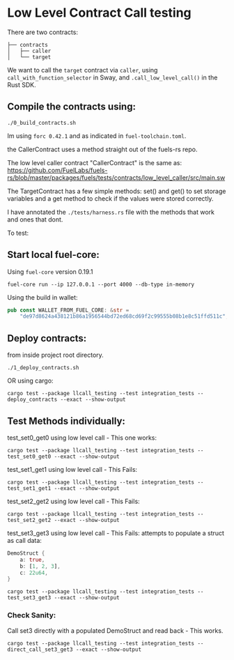 # Low Level Contract Call testing

There are two contracts:

```
├── contracts
│   ├── caller
│   └── target
```

We want to call the `target` contract via `caller`, using `call_with_function_selector` in Sway, and `.call_low_level_call()` in the Rust SDK.

## Compile the contracts using:

```console
./0_build_contracts.sh
```

Im using `forc 0.42.1` and as indicated in `fuel-toolchain.toml`.

the CallerContract uses a method straight out of the fuels-rs repo.

The low level caller contract "CallerContract" is the same as:
https://github.com/FuelLabs/fuels-rs/blob/master/packages/fuels/tests/contracts/low_level_caller/src/main.sw

The TargetContract has a few simple methods: set() and get() to set storage variables and a get method to check if the values were stored correctly.

I have annotated the `./tests/harness.rs` file with the methods that work and ones that dont.

To test:

## Start local fuel-core:

Using `fuel-core` version 0.19.1

```console
fuel-core run --ip 127.0.0.1 --port 4000 --db-type in-memory
```
Using the build in wallet:

```Rust
pub const WALLET_FROM_FUEL_CORE: &str =
    "de97d8624a438121b86a1956544bd72ed68cd69f2c99555b08b1e8c51ffd511c";
```


## Deploy contracts:

from inside project root directory.

```console
./1_deploy_contracts.sh
```

OR using cargo:
```console
cargo test --package llcall_testing --test integration_tests -- deploy_contracts --exact --show-output
```

## Test Methods individually:

test_set0_get0 using low level call - This one works:
```console
cargo test --package llcall_testing --test integration_tests -- test_set0_get0 --exact --show-output
```

test_set1_get1 using low level call - This Fails:
```console
cargo test --package llcall_testing --test integration_tests -- test_set1_get1 --exact --show-output
```

test_set2_get2 using low level call - This Fails:
```console
cargo test --package llcall_testing --test integration_tests -- test_set2_get2 --exact --show-output
```

test_set3_get3 using low level call - This Fails:
attempts to populate a struct as call data:
```Rust
DemoStruct {
    a: true,
    b: [1, 2, 3],
    c: 22u64,
}
```

```console
cargo test --package llcall_testing --test integration_tests -- test_set3_get3 --exact --show-output
```


### Check Sanity:

Call set3 directly with a populated DemoStruct and read back - This works.

```console
cargo test --package llcall_testing --test integration_tests -- direct_call_set3_get3 --exact --show-output
```

